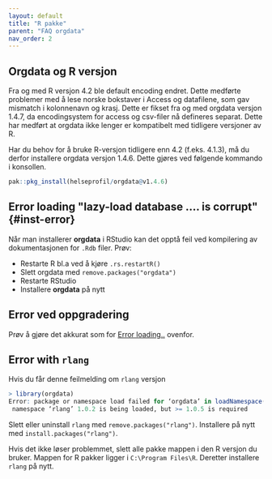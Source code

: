 ```yaml
---
layout: default
title: "R pakke"
parent: "FAQ orgdata"
nav_order: 2  
---
```


## Orgdata og R versjon

Fra og med R versjon 4.2 ble default encoding endret. Dette medførte problemer med å lese norske bokstaver i Access og datafilene, som gav mismatch i kolonnenavn og krasj. Dette er fikset fra og med orgdata versjon 1.4.7, da encodingsystem for access og csv-filer nå defineres separat. Dette har medført at orgdata ikke lenger er kompatibelt med tidligere versjoner av R. 

Har du behov for å bruke R-versjon tidligere enn 4.2 (f.eks. 4.1.3), må du derfor installere orgdata versjon 1.4.6. Dette gjøres ved følgende kommando i konsollen.

```r
pak::pkg_install(helseprofil/orgdata@v1.4.6)
```

## Error loading "lazy-load database .... is corrupt" {#inst-error}

Når man installerer **orgdata** i RStudio kan det opptå feil ved kompilering av dokumentasjonen for `.Rdb` filer. Prøv:
- Restarte R bl.a ved å kjøre `.rs.restartR()`
- Slett orgdata med `remove.packages("orgdata")`
- Restarte RStudio
- Installere **orgdata** på nytt

## Error ved oppgradering

Prøv å gjøre det akkurat som for [Error loading..](#inst-error) ovenfor.


## Error with `rlang`

Hvis du får denne feilmelding om `rlang` versjon

```r
> library(orgdata)
Error: package or namespace load failed for ‘orgdata’ in loadNamespace(i, c(lib.loc, .libPaths()), versionCheck = vI[[i]]):
 namespace ‘rlang’ 1.0.2 is being loaded, but >= 1.0.5 is required
```

Slett eller uninstall `rlang` med `remove.packages("rlang")`.
Installere på nytt med `install.packages("rlang")`.

Hvis det ikke løser problemmet, slett alle pakke mappen i den R versjon du bruker. Mappen for R pakker ligger i `C:\Program Files\R`. Deretter installere `rlang` på nytt.
